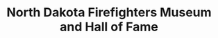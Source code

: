 ---
layout: repo
title: "North Dakota Firefighters Museum and Hall of Fame"
id: 6252
permalink: repos/6252/
---